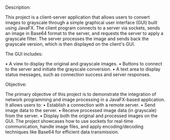 Description:

This project is a client-server application that allows users to convert images to grayscale through a simple graphical user interface (GUI) built using JavaFX. The client program connects to a server via sockets, sends an image in Base64 format to the server, and requests the server to apply a grayscale filter. The server processes the image and sends back the grayscale version, which is then displayed on the client's GUI.

The GUI includes:

•	A view to display the original and grayscale images.
•	Buttons to connect to the server and initiate the grayscale conversion.
•	A text area to display status messages, such as connection success and server responses.


Objective:


The primary objective of this project is to demonstrate the integration of network programming and image processing in a JavaFX-based application. It allows users to:
•	Establish a connection with a remote server.
•	Send image data to the server.
•	Receive processed image data (in grayscale) from the server.
•	Display both the original and processed images on the GUI.
The project showcases how to use sockets for real-time communication, handle image files, and apply encoding/decoding techniques like Base64 for efficient data transmission.


